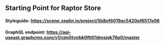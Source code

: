 ## Starting Point for Raptor Store

#### Styleguide: https://scene.zeplin.io/project/5b8ef6019ac5420ef6517e06

#### GraphQL endpoint: https://api-useast.graphcms.com/v1/cjm0tvnbk0ftt01dmsjok76p0/master